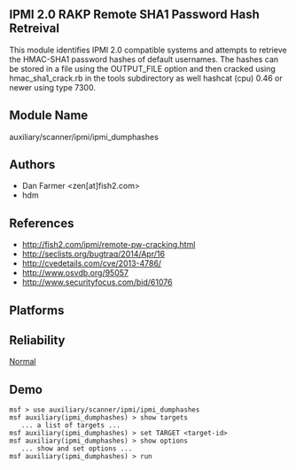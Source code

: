 ## IPMI 2.0 RAKP Remote SHA1 Password Hash Retreival

This module identifies IPMI 2.0 compatible systems and 
attempts to retrieve the HMAC-SHA1 password hashes of 
default usernames. The hashes can be stored in a file using 
the OUTPUT_FILE option and then cracked using 
hmac_sha1_crack.rb in the tools subdirectory as well hashcat 
(cpu) 0.46 or newer using type 7300.


## Module Name
auxiliary/scanner/ipmi/ipmi_dumphashes

## Authors
* Dan Farmer <zen[at]fish2.com>
* hdm


## References
* http://fish2.com/ipmi/remote-pw-cracking.html
* http://seclists.org/bugtraq/2014/Apr/16
* http://cvedetails.com/cve/2013-4786/
* http://www.osvdb.org/95057
* http://www.securityfocus.com/bid/61076




## Platforms


## Reliability
[Normal](https://github.com/rapid7/metasploit-framework/wiki/Exploit-Ranking)

## Demo

```
msf > use auxiliary/scanner/ipmi/ipmi_dumphashes
msf auxiliary(ipmi_dumphashes) > show targets
   ... a list of targets ...
msf auxiliary(ipmi_dumphashes) > set TARGET <target-id>
msf auxiliary(ipmi_dumphashes) > show options
   ... show and set options ...
msf auxiliary(ipmi_dumphashes) > run
```
    
    